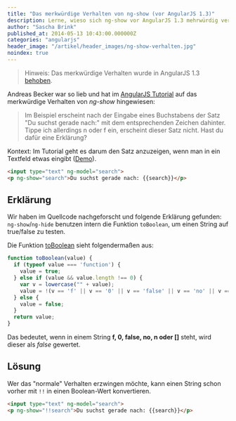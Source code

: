 ```yaml
---
title: "Das merkwürdige Verhalten von ng-show (vor AngularJS 1.3)"
description: Lerne, wieso sich ng-show vor AngularJS 1.3 mehrwürdig verhalten hat.
author: "Sascha Brink"
published_at: 2014-05-13 10:43:00.000000Z
categories: "angularjs"
header_image: "/artikel/header_images/ng-show-verhalten.jpg"
noindex: true
---
```


> Hinweis: Das merkwürdige Verhalten wurde in AngularJS 1.3 [behoben](https://github.com/angular/angular.js/commit/bdfc9c02d021e08babfbc966a007c71b4946d69d).

Andreas Becker war so lieb und hat im [AngularJS Tutorial](/artikel/angularjs-tutorial-deutsch/) auf das merkwürdige Verhalten von *ng-show* hingewiesen:

> Im Beispiel erscheint nach der Eingabe eines Buchstabens der Satz "Du suchst gerade nach:" mit dem entsprechenden Zeichen dahinter. Tippe ich allerdings n oder f ein, erscheint dieser Satz nicht.  Hast du dafür eine Erklärung?

Kontext: Im Tutorial geht es darum den Satz anzuzeigen, wenn man in ein Textfeld etwas eingibt ([Demo](http://angularjs-de.github.io/angularjs-tutorial-code/04-directives/)).

```html
<input type="text" ng-model="search">
<p ng-show="search">Du suchst gerade nach: {{search}}</p>
```

## Erklärung

Wir haben im Quellcode nachgeforscht und folgende Erklärung gefunden: `ng-show`/`ng-hide` benutzen intern die Funktion `toBoolean`, um einen String auf true/false zu testen.

Die Funktion [toBoolean](https://github.com/angular/angular.js/blob/v1.2.16/src/Angular.js#L1004) sieht folgendermaßen aus:

```javascript
function toBoolean(value) {
  if (typeof value === 'function') {
    value = true;
  } else if (value && value.length !== 0) {
    var v = lowercase("" + value);
    value = !(v == 'f' || v == '0' || v == 'false' || v == 'no' || v == 'n' || v == '[]');
  } else {
    value = false;
  }
  return value;
}
```

Das bedeutet, wenn in einem String **f, 0, false, no, n oder []** steht, wird dieser als *false* gewertet.

## Lösung

Wer das "normale" Verhalten erzwingen möchte, kann einen String schon vorher mit `!!` in einen Boolean-Wert konvertieren.

```html
<input type="text" ng-model="search">
<p ng-show="!!search">Du suchst gerade nach: {{search}}</p>
```
